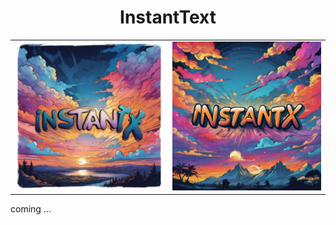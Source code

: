 <div align="center">
<h1>InstantText</h1>
</div>


| | |
|:-------------------------:|:-------------------------:|
<img src="./data/demo_1.jpg" width = "425" /> | <img src="./data/demo_2.jpg" width = "425" />


<!-- <div align=center>
<img src="./data/demo_512.png" width = "550" />
</div> -->

coming ...

